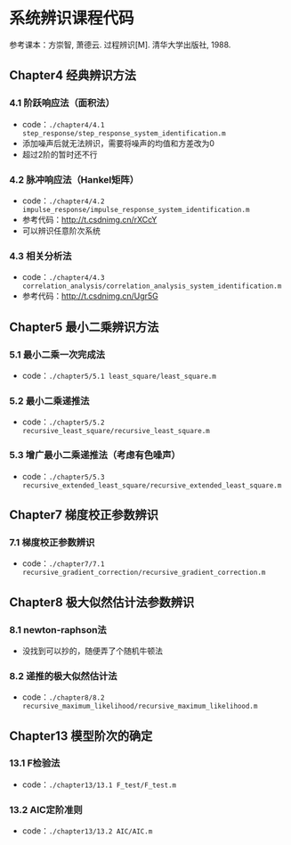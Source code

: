 # 系统辨识课程代码

参考课本：方崇智, 萧德云. 过程辨识[M]. 清华大学出版社, 1988.

## Chapter4 经典辨识方法

### 4.1 阶跃响应法（面积法）

- code：`./chapter4/4.1 step_response/step_response_system_identification.m`
- 添加噪声后就无法辨识，需要将噪声的均值和方差改为0
- 超过2阶的暂时还不行

### 4.2 脉冲响应法（Hankel矩阵）

- code：`./chapter4/4.2 impulse_response/impulse_response_system_identification.m`
- 参考代码：http://t.csdnimg.cn/rXCcY
- 可以辨识任意阶次系统

### 4.3 相关分析法

- code：`./chapter4/4.3 correlation_analysis/correlation_analysis_system_identification.m`
- 参考代码：http://t.csdnimg.cn/Ugr5G

## Chapter5 最小二乘辨识方法

### 5.1 最小二乘一次完成法

- code：`./chapter5/5.1 least_square/least_square.m`

### 5.2 最小二乘递推法

- code：`./chapter5/5.2 recursive_least_square/recursive_least_square.m`

### 5.3 增广最小二乘递推法（考虑有色噪声）

- code：`./chapter5/5.3 recursive_extended_least_square/recursive_extended_least_square.m`

## Chapter7 梯度校正参数辨识

### 7.1 梯度校正参数辨识

- code：`./chapter7/7.1 recursive_gradient_correction/recursive_gradient_correction.m`

## Chapter8 极大似然估计法参数辨识

### 8.1 newton-raphson法

- 没找到可以抄的，随便弄了个随机牛顿法

### 8.2 递推的极大似然估计法

- code：`./chapter8/8.2 recursive_maximum_likelihood/recursive_maximum_likelihood.m`

## Chapter13 模型阶次的确定

### 13.1 F检验法

- code：`./chapter13/13.1 F_test/F_test.m`

### 13.2 AIC定阶准则

- code：`./chapter13/13.2 AIC/AIC.m`
